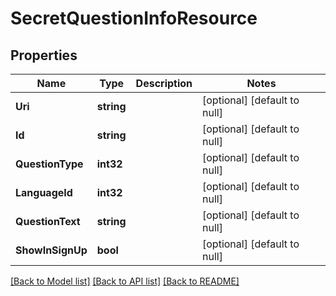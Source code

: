 # SecretQuestionInfoResource

## Properties
Name | Type | Description | Notes
------------ | ------------- | ------------- | -------------
**Uri** | **string** |  | [optional] [default to null]
**Id** | **string** |  | [optional] [default to null]
**QuestionType** | **int32** |  | [optional] [default to null]
**LanguageId** | **int32** |  | [optional] [default to null]
**QuestionText** | **string** |  | [optional] [default to null]
**ShowInSignUp** | **bool** |  | [optional] [default to null]

[[Back to Model list]](../README.md#documentation-for-models) [[Back to API list]](../README.md#documentation-for-api-endpoints) [[Back to README]](../README.md)


